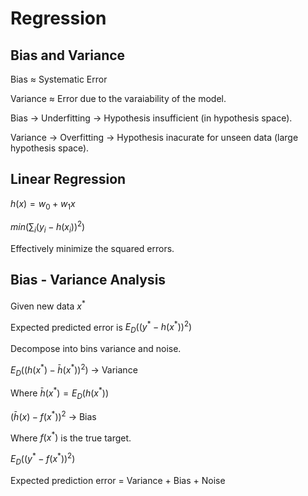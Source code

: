 Regression
==========

Bias and Variance 
-----------------

Bias $\approx$ Systematic Error

Variance $\approx$ Error due to the varaiability of the model.

Bias $\rightarrow$ Underfitting $\rightarrow$ Hypothesis insufficient (in hypothesis space).

Variance $\rightarrow$ Overfitting $\rightarrow$ Hypothesis inacurate for unseen data (large hypothesis space).


Linear Regression
-----------------

$h(x) = w_0 + w_1x$

$min(\sum_i(y_i - h(x_i))^2)$

Effectively minimize the squared errors.


Bias - Variance Analysis
------------------------

Given new data $x^*$

Expected predicted error is $E_D((y^*-h(x^*))^2)$

Decompose into bins variance and noise.

$E_D((h(x^*) - \bar{h}(x^*))^2)$ $\rightarrow$ Variance

Where $\bar{h}(x^*) = E_D(h(x^*))$

$(\bar{h}(x) - f(x^*))^2$ $\rightarrow$ Bias

Where $f(x^*)$ is the true target.

$E_D((y^* - f(x^*))^2)$

Expected prediction error $=$ Variance $+$ Bias $+$ Noise


